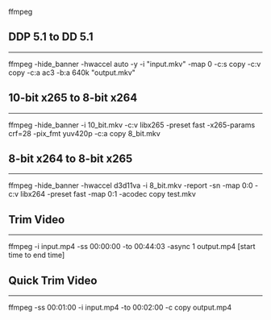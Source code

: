ffmpeg

## DDP 5.1 to DD 5.1
* * *

ffmpeg -hide_banner -hwaccel auto -y -i "input.mkv" -map 0 -c:s copy -c:v copy -c:a ac3 -b:a 640k "output.mkv"

## 10-bit x265 to 8-bit x264 
* * *
ffmpeg -hide_banner -i 10_bit.mkv -c:v libx265 -preset fast -x265-params crf=28 -pix_fmt yuv420p -c:a copy 8_bit.mkv


## 8-bit x264 to 8-bit x265
* * *
ffmpeg -hide_banner -hwaccel d3d11va -i 8_bit.mkv -report -sn -map 0:0 -c:v libx264 -preset fast -map 0:1 -acodec copy test.mkv

## Trim Video
* * *
ffmpeg -i input.mp4 -ss 00:00:00 -to 00:44:03 -async 1 output.mp4
[start time to end time]

## Quick Trim Video
* * *
 ffmpeg -ss 00:01:00 -i input.mp4 -to 00:02:00 -c copy output.mp4





